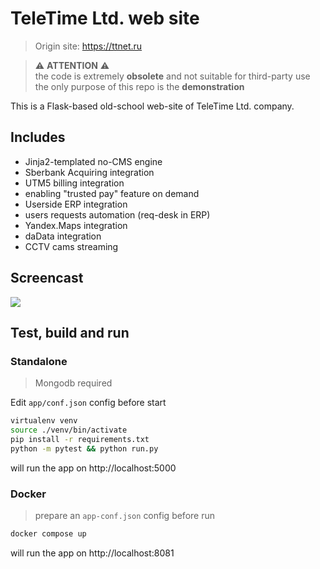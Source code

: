 # TeleTime Ltd. web site
> Origin site: https://ttnet.ru

> ⚠️ **ATTENTION** ⚠️<br/>
the code is extremely **obsolete** and not suitable for third-party use 
> the only purpose of this repo is the **demonstration**

This is a Flask-based old-school web-site of TeleTime Ltd.
company.

## Includes
 - Jinja2-templated no-CMS engine
 - Sberbank Acquiring integration
 - UTM5 billing integration
 - enabling "trusted pay" feature on demand
 - Userside ERP integration
 - users requests automation (req-desk in ERP)
 - Yandex.Maps integration
 - daData integration
 - CCTV cams streaming

## Screencast
![](ttnet-sc.gif)

## Test, build and run
### Standalone
> Mongodb required

Edit `app/conf.json` config before start

```bash
virtualenv venv
source ./venv/bin/activate
pip install -r requirements.txt
python -m pytest && python run.py
```
will run the app on http://localhost:5000

### Docker
> prepare an `app-conf.json` config before run

```bash
docker compose up
```
will run the app on http://localhost:8081
